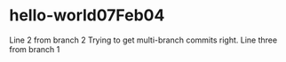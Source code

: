 # hello-world07Feb04
Line 2 from branch 2
Trying to get multi-branch commits right.
Line three from branch 1
